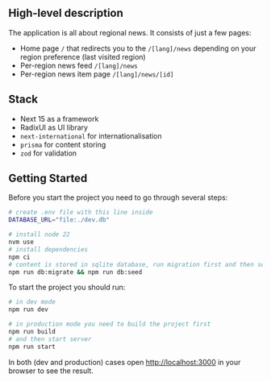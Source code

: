 ## High-level description

The application is all about regional news. It consists of just a few pages:

- Home page `/` that redirects you to the `/[lang]/news` depending on your region preference (last visited region)
- Per-region news feed `/[lang]/news`
- Per-region news item page `/[lang]/news/[id]`

## Stack

- Next 15 as a framework
- RadixUI as UI library
- `next-international` for internationalisation
- `prisma` for content storing
- `zod` for validation

## Getting Started

Before you start the project you need to go through several steps:


```bash
# create .env file with this line inside
DATABASE_URL="file:./dev.db"

# install node 22
nvm use
# install dependencies
npm ci
# content is stored in sqlite database, run migration first and then seed
npm run db:migrate && npm run db:seed
```

To start the project you should run:

```bash
# in dev mode
npm run dev

# in production mode you need to build the project first
npm run build
# and then start server
npm run start
```

In both (dev and production) cases open [http://localhost:3000](http://localhost:3000) in your browser to see the result.
